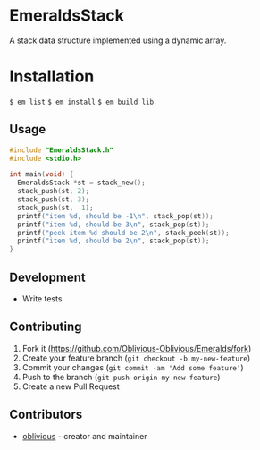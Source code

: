 # EmeraldsStack

A stack data structure implemented using a dynamic array.

# Installation

`$ em list`
`$ em install`
`$ em build lib`

## Usage

```c
#include "EmeraldsStack.h"
#include <stdio.h>

int main(void) {
  EmeraldsStack *st = stack_new();
  stack_push(st, 2);
  stack_push(st, 3);
  stack_push(st, -1);
  printf("item %d, should be -1\n", stack_pop(st));
  printf("item %d, should be 3\n", stack_pop(st));
  printf("peek item %d should be 2\n", stack_peek(st));
  printf("item %d, should be 2\n", stack_pop(st));
}
```

## Development

- Write tests

## Contributing

1. Fork it (<https://github.com/Oblivious-Oblivious/Emeralds/fork>)
2. Create your feature branch (`git checkout -b my-new-feature`)
3. Commit your changes (`git commit -am 'Add some feature'`)
4. Push to the branch (`git push origin my-new-feature`)
5. Create a new Pull Request

## Contributors

- [oblivious](https://github.com/Oblivious-Oblivious) - creator and maintainer
